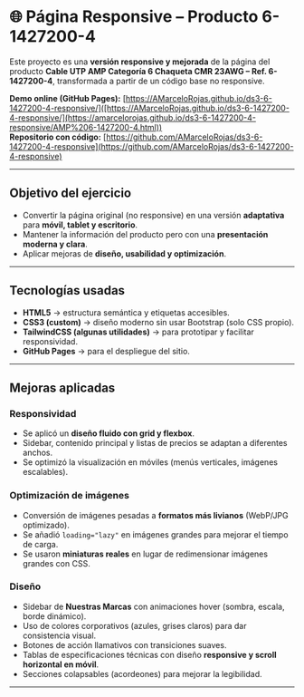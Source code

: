 # 🌐 Página Responsive – Producto 6-1427200-4

Este proyecto es una **versión responsive y mejorada** de la página del producto **Cable UTP AMP Categoría 6 Chaqueta CMR 23AWG – Ref. 6-1427200-4**, transformada a partir de un código base no responsive.

 **Demo online (GitHub Pages):** [https://AMarceloRojas.github.io/ds3-6-1427200-4-responsive/]([https://AMarceloRojas.github.io/ds3-6-1427200-4-responsive/](https://amarcelorojas.github.io/ds3-6-1427200-4-responsive/AMP%206-1427200-4.html))  
 **Repositorio con código:** [https://github.com/AMarceloRojas/ds3-6-1427200-4-responsive](https://github.com/AMarceloRojas/ds3-6-1427200-4-responsive)

---

## Objetivo del ejercicio
- Convertir la página original (no responsive) en una versión **adaptativa** para **móvil, tablet y escritorio**.  
- Mantener la información del producto pero con una **presentación moderna y clara**.  
- Aplicar mejoras de **diseño, usabilidad y optimización**.

---

## Tecnologías usadas
- **HTML5** → estructura semántica y etiquetas accesibles.  
- **CSS3 (custom)** → diseño moderno sin usar Bootstrap (solo CSS propio).  
- **TailwindCSS (algunas utilidades)** → para prototipar y facilitar responsividad.  
- **GitHub Pages** → para el despliegue del sitio.

---

##  Mejoras aplicadas
###  Responsividad
- Se aplicó un **diseño fluido con grid y flexbox**.  
- Sidebar, contenido principal y listas de precios se adaptan a diferentes anchos.  
- Se optimizó la visualización en móviles (menús verticales, imágenes escalables).

###  Optimización de imágenes
- Conversión de imágenes pesadas a **formatos más livianos** (WebP/JPG optimizado).  
- Se añadió `loading="lazy"` en imágenes grandes para mejorar el tiempo de carga.  
- Se usaron **miniaturas reales** en lugar de redimensionar imágenes grandes con CSS.

###  Diseño
- Sidebar de **Nuestras Marcas** con animaciones hover (sombra, escala, borde dinámico).  
- Uso de colores corporativos (azules, grises claros) para dar consistencia visual.  
- Botones de acción llamativos con transiciones suaves.  
- Tablas de especificaciones técnicas con diseño **responsive y scroll horizontal en móvil**.  
- Secciones colapsables (acordeones) para mejorar la legibilidad.

---

